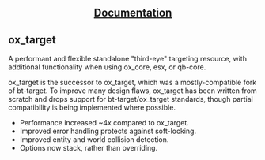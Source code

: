 <div align='center'><h2><a href='https://overextended.github.io/docs/ox_target/'>Documentation</a></h2></div>

## ox_target

A performant and flexible standalone "third-eye" targeting resource, with additional functionality when using ox_core, esx, or qb-core.

ox_target is the successor to ox_target, which was a mostly-compatible fork of bt-target.
To improve many design flaws, ox_target has been written from scratch and drops support for bt-target/ox_target standards, though partial compatibility is being implemented where possible.

- Performance increased ~4x compared to ox_target.
- Improved error handling protects against soft-locking.
- Improved entity and world collision detection.
- Options now stack, rather than overriding.
